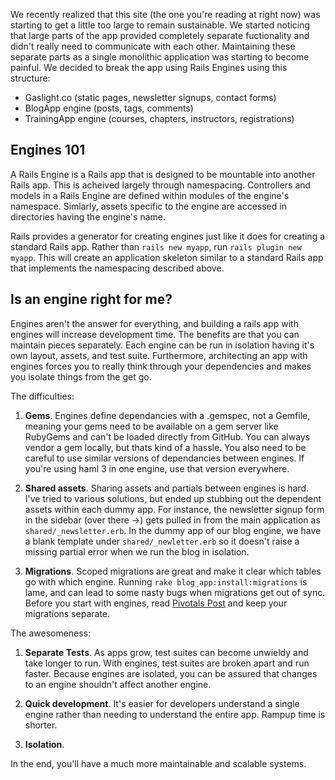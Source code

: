 We recently realized that this site (the one you're reading at right now) was starting to get a little too large to remain sustainable. We started noticing that large parts of the app provided completely separate fuctionality and didn't really need to communicate with each other. Maintaining these separate parts as a single monolithic application was starting to become painful. We decided to break the app using Rails Engines using this structure:

* Gaslight.co (static pages, newsletter signups, contact forms)
 * BlogApp engine (posts, tags, comments)
 * TrainingApp engine (courses, chapters, instructors, registrations)

## Engines 101

A Rails Engine is a Rails app that is designed to be mountable into another Rails app. This is acheived largely through namespacing. Controllers and models in a Rails Engine are defined within modules of the engine's namespace. Simlarly, assets specific to the engine are accessed in directories having the engine's name.

Rails provides a generator for creating engines just like it does for creating a standard Rails app. Rather than `rails new myapp`, run `rails plugin new myapp`. This will create an application skeleton similar to a standard Rails app that implements the namespacing described above.

## Is an engine right for me?

Engines aren't the answer for everything, and building a rails app with engines will increase development time. The benefits are that you can maintain pieces separately. Each engine can be run in isolation having it's own layout, assets, and test suite. Furthermore, architecting an app with engines forces you to really think through your dependencies and makes you isolate things from the get go.

The difficulties:

1. **Gems**. Engines define dependancies with a .gemspec, not a Gemfile, meaning your gems need to be available on a gem server like RubyGems and can't be loaded directly from GitHub. You can always vendor a gem locally, but thats kind of a hassle. You also need to be careful to use similar versions of dependancies between engines. If you're using haml 3 in one engine, use that version everywhere.

1. **Shared assets**. Sharing assets and partials between engines is hard. I've tried to various solutions, but ended up stubbing out the dependent assets within each dummy app. For instance, the newsletter signup form in the sidebar (over there &#8594;) gets pulled in from the main application as `shared/_newsletter.erb`. In the dummy app of our blog engine, we have a blank template under `shared/_newletter.erb` so it doesn't raise a missing partial error when we run the blog in isolation. 

1. **Migrations**. Scoped migrations are great and make it clear which tables go with which engine. Running `rake blog_app:install:migrations` is lame, and can lead to some nasty bugs when migrations get out of sync. Before you start with engines, read [Pivotals Post](http://pivotallabs.com/leave-your-migrations-in-your-rails-engines/) and keep your migrations separate.

The awesomeness:

1. **Separate Tests**. As apps grow, test suites can become unwieldy and take longer to run. With engines, test suites are broken apart and run faster. Because engines are isolated, you can be assured that changes to an engine shouldn't affect another engine.

1. **Quick development**. It's easier for developers understand a single engine rather than needing to understand the entire app. Rampup time is shorter.

2. **Isolation**.


In the end, you'll have a much more maintainable and scalable systems.

